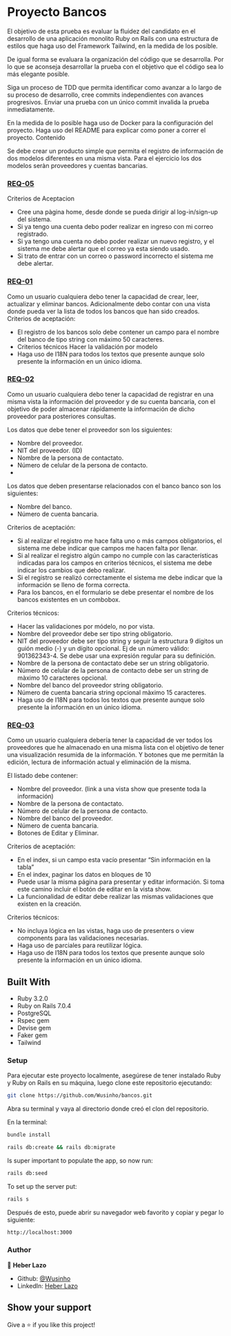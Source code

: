 # Proyecto Bancos

El objetivo de esta prueba es evaluar la fluidez del candidato en el desarrollo de una  aplicación monolito Ruby on 
Rails con una estructura de estilos que haga uso del Framework Tailwind, en la medida de los posible.

De igual forma se evaluara la organización del código que se desarrolla. Por lo que se aconseja desarrollar la prueba 
con el objetivo que el código sea lo más elegante posible.

Siga un proceso de TDD que permita identificar como avanzar a lo largo de su proceso de desarrollo, cree commits 
independientes con avances progresivos. Enviar una prueba con un único commit invalida la prueba inmediatamente.

En la medida de lo posible haga uso de Docker para la configuración del proyecto.
Haga uso del README para explicar como poner a correr el proyecto.
Contenido

Se debe crear un producto simple que permita el registro de información de dos modelos diferentes en una misma vista. 
Para el ejercicio los dos modelos seràn proveedores y cuentas bancarias.


### [REQ-05](https://github.com/Wusinho/bancos/tree/dev-req_05)
Criterios de Aceptacion

- Cree una pàgina home, desde donde se pueda dirigir al log-in/sign-up del sistema.
- Si ya tengo una cuenta debo poder realizar en ingreso con mi correo registrado.
- Si ya tengo una cuenta no debo poder realizar un nuevo registro, y el sistema me debe alertar que el correo ya esta siendo usado.
- Si trato de entrar con un correo o password incorrecto el sistema me debe alertar.


### [REQ-01](https://github.com/Wusinho/bancos/tree/dev-req_01)
Como un usuario cualquiera debo tener la capacidad de crear, leer, actualizar y eliminar bancos. Adicionalmente debo contar con una vista donde pueda ver la lista de todos los bancos que han sido creados.
Criterios de aceptación:
- El registro de los bancos solo debe contener un campo para el nombre del banco de tipo string con máximo 50 caracteres.
- Criterios técnicos
Hacer la validación por modelo
- Haga uso de I18N para todos los textos que presente aunque solo presente la información en un único idioma.


### [REQ-02](https://github.com/Wusinho/bancos/tree/dev-req_02)
Como un usuario cualquiera debo tener la capacidad de registrar en una misma vista la información del proveedor y de su 
cuenta bancaria, con el objetivo de poder almacenar rápidamente la información de dicho proveedor para posteriores consultas.

Los datos que debe tener el proveedor son los siguientes:
- Nombre del proveedor.
- NIT del proveedor. (ID)
- Nombre de la persona de contactato.
- Número de celular de la persona de contacto.
- 
Los datos que deben presentarse relacionados con el banco banco son los siguientes:
- Nombre del banco.
- Número de cuenta bancaria.

Criterios de aceptación:
- Si al realizar el registro me hace falta uno o más campos obligatorios, el sistema me debe indicar que campos me hacen falta por llenar.
- Si al realizar el registro algún campo no cumple con las características indicadas para los campos en criterios técnicos, el sistema me debe indicar los cambios que debo realizar.
- Si el registro se realizó correctamente el sistema me debe indicar que la información se lleno de forma correcta.
- Para los bancos, en el formulario se debe presentar el nombre de los bancos existentes en un combobox.

Criterios técnicos:
- Hacer las validaciones por módelo, no por vista.
- Nombre del proveedor debe ser tipo string obligatorio.
- NIT del proveedor debe ser tipo string y seguir la estructura 9 dígitos un guión medio (-) y un dígito opcional. Ej de un número válido: 901362343-4. Se debe usar una expresión regular para su definición.
- Nombre de la persona de contactato debe ser un string obligatorio.
- Número de celular de la persona de contacto debe ser un string de màximo 10 caracteres opcional.
- Nombre del banco del proveedor string obligatorio.
- Número de cuenta bancaria string opcional màximo 15 caracteres.
- Haga uso de I18N para todos los textos que presente aunque solo presente la información en un único idioma.

### [REQ-03](https://github.com/Wusinho/bancos/tree/dev-req_03)
Como un usuario cualquiera debería tener la capacidad de ver todos los proveedores que he almacenado en una misma 
lista con el objetivo de tener una visualización resumida de la información. Y botones que me permitán la edición, 
lectura de información actual y eliminación de la misma.

El listado debe contener:

- Nombre del proveedor. (link a una vista show que presente toda la información)
- Nombre de la persona de contactato.
- Número de celular de la persona de contacto.
- Nombre del banco del proveedor.
- Número de cuenta bancaria.
- Botones de Editar y Eliminar.

Criterios de aceptación:

- En el index, si un campo esta vacío presentar “Sin información en la tabla”
- En el index, paginar los datos en bloques de 10
- Puede usar la misma página para presentar y editar información. Si toma este camino incluir el botón de editar en la vista show.
- La funcionalidad de editar debe realizar las mismas validaciones que existen en la creación.

Criterios técnicos:
- No incluya lógica en las vistas, haga uso de presenters o view components para las validaciones necesarias.
- Haga uso de parciales para reutilizar lógica.
- Haga uso de I18N para todos los textos que presente aunque solo presente la información en un único idioma.



## Built With

- Ruby 3.2.0
- Ruby on Rails 7.0.4
- PostgreSQL
- Rspec gem
- Devise gem
- Faker gem
- Tailwind

### Setup

Para ejecutar este proyecto localmente, asegúrese de tener instalado Ruby y Ruby on Rails en su máquina, luego clone este repositorio ejecutando:

```bash
git clone https://github.com/Wusinho/bancos.git
```

Abra su terminal y vaya al directorio donde creó el clon del repositorio.

En la terminal:

```bash
bundle install
```
```bash
rails db:create && rails db:migrate
```

Is super important to populate the app, so now run:

```bash
rails db:seed
```

To set up the server put:

```bash
rails s
```

Después de esto, puede abrir su navegador web favorito y copiar y pegar lo siguiente:

```bash
http://localhost:3000
```

### Author

👤 **Heber Lazo**

- Github: [@Wusinho](https://github.com/Wusinho)
- LinkedIn: [Heber Lazo](https://www.linkedin.com/in/heber-lazo/)

## Show your support

Give a ⭐️ if you like this project!
